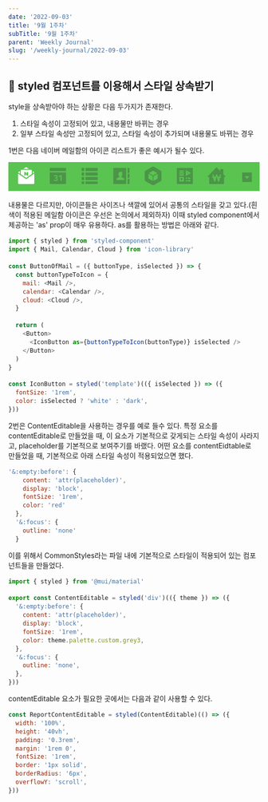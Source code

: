 ```yaml
---
date: '2022-09-03'
title: '9월 1주차'
subTitle: '9월 1주차'
parent: 'Weekly Journal'
slug: '/weekly-journal/2022-09-03'
---
```


## 📌 **styled 컴포넌트를 이용해서 스타일 상속받기**

style을 상속받아야 하는 상황은 다음 두가지가 존재한다.

1. 스타일 속성이 고정되어 있고, 내용물만 바뀌는 경우
2. 일부 스타일 속성만 고정되어 있고, 스타일 속성이 추가되며 내용물도 바뀌는 경우

1번은 다음 네이버 메일함의 아이콘 리스트가 좋은 예시가 될수 있다.

![](example1.png)

내용물은 다르지만, 아이콘들은 사이즈나 색깔에 있어서 공통의 스타일을 갖고 있다.(흰색이 적용된 메일함 아이콘은 우선은 논의에서 제외하자) 이때 styled component에서 제공하는 'as' prop이 매우 유용하다. as를 활용하는 방법은 아래와 같다.

```javascript
import { styled } from 'styled-component'
import { Mail, Calendar, Cloud } from 'icon-library'

const ButtonOfMail = ({ buttonType, isSelected }) => {
  const buttonTypeToIcon = {
    mail: <Mail />,
    calendar: <Calendar />,
    cloud: <Cloud />,
  }

  return (
    <Button>
      <IconButton as={buttonTypeToIcon(buttonType)} isSelected />
    </Button>
  )
}

const IconButton = styled('template')(({ isSelected }) => ({
  fontSize: '1rem',
  color: isSelected ? 'white' : 'dark',
}))
```

2번은 ContentEditable을 사용하는 경우를 예로 들수 있다. 특정 요소를 contentEditable로 만들었을 때, 이 요소가 기본적으로 갖게되는 스타일 속성이 사라지고, placeholder를 기본적으로 보여주기를 바랬다. 어떤 요소를 contentEidtable로 만들었을 때, 기본적으로 아래 스타일 속성이 적용되었으면 했다.

```javascript
'&:empty:before': {
    content: 'attr(placeholder)',
    display: 'block',
    fontSize: '1rem',
    color: 'red'
  },
  '&:focus': {
    outline: 'none'
  }
```

이를 위해서 CommonStyles라는 파일 내에 기본적으로 스타일이 적용되어 있는 컴포넌트들을 만들었다.

```javascript
import { styled } from '@mui/material'

export const ContentEditable = styled('div')(({ theme }) => ({
  '&:empty:before': {
    content: 'attr(placeholder)',
    display: 'block',
    fontSize: '1rem',
    color: theme.palette.custom.grey3,
  },
  '&:focus': {
    outline: 'none',
  },
}))
```

contentEditable 요소가 필요한 곳에서는 다음과 같이 사용할 수 있다.

```javascript
const ReportContentEditable = styled(ContentEditable)(() => ({
  width: '100%',
  height: '40vh',
  padding: '0.3rem',
  margin: '1rem 0',
  fontSize: '1rem',
  border: '1px solid',
  borderRadius: '6px',
  overflowY: 'scroll',
}))
```

